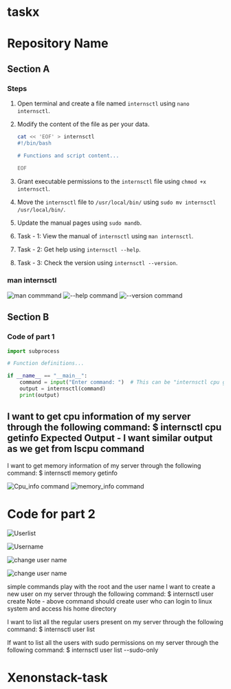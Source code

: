 # taskx
# Repository Name

## Section A

### Steps

1. Open terminal and create a file named `internsctl` using `nano internsctl`.
2. Modify the content of the file as per your data.

    ```bash
    cat << 'EOF' > internsctl
    #!/bin/bash

    # Functions and script content...

    EOF
    ```

3. Grant executable permissions to the `internsctl` file using `chmod +x internsctl`.
4. Move the `internsctl` file to `/usr/local/bin/` using `sudo mv internsctl /usr/local/bin/`.
5. Update the manual pages using `sudo mandb`.
6. Task - 1: View the manual of `internsctl` using `man internsctl`.
7. Task - 2: Get help using `internsctl --help`.
8. Task - 3: Check the version using `internsctl --version`.

### man internsctl
![man commmand](./images/man_command.png)
![--help command](./images/help.png)
![--version command](./images/version.png)

## Section B

### Code of part 1

```python
import subprocess

# Function definitions...

if __name__ == "__main__":
    command = input("Enter command: ")  # This can be "internsctl cpu getinfo" or "internsctl memory getinfo"
    output = internsctl(command)
    print(output)
```

I want to get cpu information of my server through the following command:
$ internsctl cpu getinfo
Expected Output -
I want similar output as we get from lscpu command
---
I want to get memory information of my server through the following command:
$ internsctl memory getinfo

![Cpu_info command](./images/cpu_info.png)
![memory_info command](./images/memory_info.png)

# Code for part 2

![Userlist](./images/userlists%20.png)

![Username](./images/username.png)

![change user name](./images/list.png)

![change user name](./images/list2.png)


simple commands play with the root and the user name
I want to create a new user on my server through the following command:
$ internsctl user create <username>
Note - above command should create user who can login to linux system and access his home
directory

I want to list all the regular users present on my server through the following command:
$ internsctl user list

If want to list all the users with sudo permissions on my server through the following command:
$ internsctl user list --sudo-only




# Xenonstack-task

